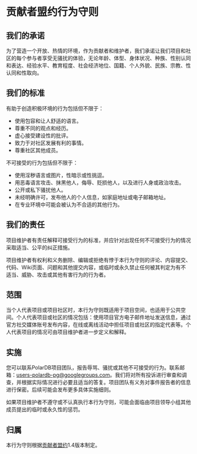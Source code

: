 # 贡献者盟约行为守则

## 我们的承诺

为了营造一个开放、热情的环境，作为贡献者和维护者，我们承诺让我们项目和社区的每个参与者享受无骚扰的体验，无论年龄、体型、身体状况、种族、性别认同和表达、经验水平、教育程度、社会经济地位、国籍、个人外貌、民族、宗教、性认同和性取向。

## 我们的标准

有助于创造积极环境的行为包括但不限于：

* 使用包容和让人舒适的语言。
* 尊重不同的观点和经历。
* 虚心接受建设性的批评。
* 致力于对社区发展有利的事情。
* 尊重社区其他成员。

不可接受的行为包括但不限于：

* 使用淫秽语言或图片，性暗示或性挑逗。
* 用恶毒语言攻击、抹黑他人，侮辱、贬损他人，以及进行人身或政治攻击。
* 公开或私下骚扰他人。
* 未经明确许可，发布他人的个人信息，如家庭地址或电子邮箱地址。
* 在专业环境中可能会被认为不合适的其他行为。

## 我们的责任

项目维护者有责任解释可接受行为的标准，并应针对出现任何不可接受行为的情况采取适当、公平的纠正措施。

项目维护者有权利和义务删除、编辑或拒绝有悖于本行为守则的评论、内容提交、代码、Wiki页面、问题和其他提交内容，或临时或永久禁止任何被其判定为有不适当、威胁、攻击或其他有害行为的行为者。

## 范围

当个人代表项目或项目社区时，本行为守则既适用于项目空间，也适用于公共空间。个人代表项目或社区的情况包括：使用项目官方电子邮件地址发送信息，通过官方社交媒体账号发布内容，在线或离线活动中担任项目或社区的指定代表等。个人代表项目的情况可由项目维护者进一步定义和解释。

## 实施

您可以联系PolarDB项目团队，报告辱骂、骚扰或其他不可接受的行为。联系邮箱：users-polardb-pg@googlegroups.com。我们将对所有投诉进行审查和调查，并根据实际情况进行必要且适当的答复。项目团队有义务对事件报告者的信息进行保密。后续可能会发布更多具体实施细则。

如果项目维护者不遵守或不认真执行本行为守则，可能会面临由项目领导小组其他成员提出的临时或永久性的惩罚。

## 归属

本行为守则根据[贡献者盟约](https://www.contributor-covenant.org/)1.4版本制定。
